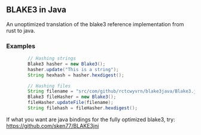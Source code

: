 BLAKE3 in Java
---
An unoptimized translation of the blake3 reference implementation from rust to java.
### Examples
```java
        // Hashing strings
        Blake3 hasher = new Blake3();
        hasher.update("This is a string");
        String hexhash = hasher.hexdigest();
```
```java
        // Hashing files
        String filename = "src/com/github/rctcwyvrn/blake3java/Blake3.java";
        Blake3 fileHasher = new Blake3();
        fileHasher.updateFile(filename);
        String filehash = fileHasher.hexdigest();
```

If what you want are java bindings for the fully optimized blake3, try: https://github.com/sken77/BLAKE3jni
